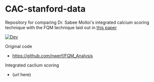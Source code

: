 # CAC-stanford-data

Repository for comparing Dr. Sabee Molloi's integrated calcium scoring technique with the FQM technique laid out in [this paper](https://aapm.onlinelibrary.wiley.com/doi/10.1002/mp.14912)

[![Dev](https://img.shields.io/badge/docs-dev-blue.svg)](https://molloilab.github.io/CAC-stanford-data/)

Original code
* https://github.com/nwerf/FQM_Analysis

Integrated caclium scoring
* (url here)
